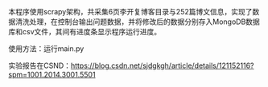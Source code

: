 
本程序使用scrapy架构，共采集6页李开复博客目录与252篇博文信息，实现了数据清洗处理，在控制台输出问题数据，并将修改后的数据分别存入MongoDB数据库和csv文件，其间有进度条显示程序运行进度。

使用方法：运行main.py

实验报告在CSND：https://blog.csdn.net/sjdgkgh/article/details/121152116?spm=1001.2014.3001.5501
